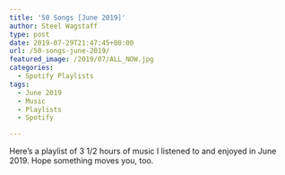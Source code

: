 ```yaml
---
title: '50 Songs [June 2019]'
author: Steel Wagstaff
type: post
date: 2019-07-29T21:47:45+00:00
url: /50-songs-june-2019/
featured_image: /2019/07/ALL_NOW.jpg
categories:
  - Spotify Playlists
tags:
  - June 2019
  - Music
  - Playlists
  - Spotify

---
```

 

Here&#8217;s a playlist of 3 1/2 hours of music I listened to and enjoyed in June 2019. Hope something moves you, too.<figure class="wp-block-embed-spotify wp-block-embed is-type-rich is-provider-spotify wp-embed-aspect-9-16 wp-has-aspect-ratio">

<div class="wp-block-embed__wrapper">
</div></figure>